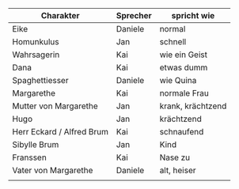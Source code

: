 
| Charakter | Sprecher | spricht wie |
| ---- | ---- | ---- |
| Eike | Daniele | normal |
| Homunkulus | Jan | schnell |
| Wahrsagerin | Kai | wie ein Geist |
| Dana | Kai | etwas dumm |
| Spaghettiesser | Daniele | wie Quina |
| Margarethe | Kai | normale Frau |
| Mutter von Margarethe | Jan | krank, krächtzend |
| Hugo | Jan | krächtzend |
| Herr Eckard / Alfred Brum | Kai | schnaufend |
| Sibylle Brum | Jan | Kind |
| Franssen | Kai | Nase zu |
| Vater von Margarethe | Daniele | alt, heiser |
|  |  |  |





